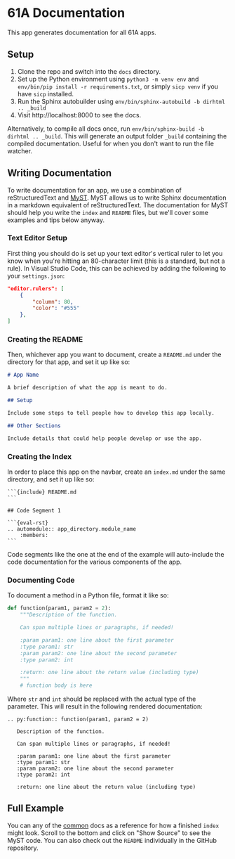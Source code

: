 # 61A Documentation

This app generates documentation for all 61A apps.

## Setup

1. Clone the repo and switch into the `docs` directory.
2. Set up the Python environment using `python3 -m venv env` and
`env/bin/pip install -r requirements.txt`, or simply `sicp venv`
if you have `sicp` installed.
3. Run the Sphinx autobuilder using
`env/bin/sphinx-autobuild -b dirhtml .. _build`
4. Visit http://localhost:8000 to see the docs.

Alternatively, to compile all docs once, run
`env/bin/sphinx-build -b dirhtml .. _build`. This will generate an output
folder `_build` containing the compiled documentation. Useful for when you
don't want to run the file watcher.

## Writing Documentation

To write documentation for an app, we use a combination of reStructuredText and
[MyST](https://myst-parser.readthedocs.io/en/latest/). MyST allows us to write
Sphinx documentation in a markdown equivalent of reStructuredText. The
documentation for MyST should help you write the `index` and `README` files,
but we'll cover some examples and tips below anyway.

### Text Editor Setup

First thing you should do is set up your text editor's vertical ruler to let
you know when you're hitting an 80-character limit (this is a standard, but not
a rule). In Visual Studio Code, this can be achieved by adding the following to
your `settings.json`:

```json
"editor.rulers": [
    {
        "column": 80,
        "color": "#555"
    },
]
```

### Creating the README

Then, whichever app you want to document, create a `README.md` under the
directory for that app, and set it up like so:

```md
# App Name

A brief description of what the app is meant to do.

## Setup

Include some steps to tell people how to develop this app locally.

## Other Sections

Include details that could help people develop or use the app.
```

### Creating the Index

In order to place this app on the navbar, create an `index.md` under the same
directory, and set it up like so:

````
```{include} README.md
```

## Code Segment 1

```{eval-rst}
.. automodule:: app_directory.module_name
    :members:
```
````

Code segments like the one at the end of the example will auto-include the code
documentation for the various components of the app.

### Documenting Code

To document a method in a Python file, format it like so:

```python
def function(param1, param2 = 2):
    """Description of the function.

    Can span multiple lines or paragraphs, if needed!

    :param param1: one line about the first parameter
    :type param1: str
    :param param2: one line about the second parameter
    :type param2: int

    :return: one line about the return value (including type)
    """
    # function body is here
```

Where `str` and `int` should be replaced with the actual type of the parameter.
This will result in the following rendered documentation:

```{eval-rst}
.. py:function:: function(param1, param2 = 2)

   Description of the function.

   Can span multiple lines or paragraphs, if needed!

   :param param1: one line about the first parameter
   :type param1: str
   :param param2: one line about the second parameter
   :type param2: int

   :return: one line about the return value (including type)
```

## Full Example

You can any of the [common](https://docs.cs61a.org/common/) docs as
a reference for how a finished `index` might look. Scroll to the bottom and
click on "Show Source" to see the MyST code. You can also check out the
`README` individually in the GitHub repository.
